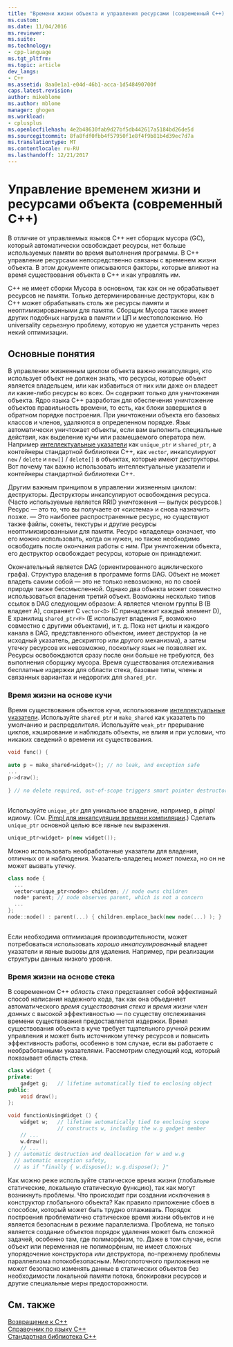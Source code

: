 ```yaml
---
title: "Времени жизни объекта и управления ресурсами (современный C++) | Документы Microsoft"
ms.custom: 
ms.date: 11/04/2016
ms.reviewer: 
ms.suite: 
ms.technology:
- cpp-language
ms.tgt_pltfrm: 
ms.topic: article
dev_langs:
- C++
ms.assetid: 8aa0e1a1-e04d-46b1-acca-1d548490700f
caps.latest.revision: 
author: mikeblome
ms.author: mblome
manager: ghogen
ms.workload:
- cplusplus
ms.openlocfilehash: 4e2b48630fab9d27bf5db442617a5184bd26de5d
ms.sourcegitcommit: 8fa8fdf0fbb4f57950f1e8f4f9b81b4d39ec7d7a
ms.translationtype: MT
ms.contentlocale: ru-RU
ms.lasthandoff: 12/21/2017
---
```

# <a name="object-lifetime-and-resource-management-modern-c"></a>Управление временем жизни и ресурсами объекта (современный C++)
В отличие от управляемых языков C++ нет сборщик мусора (GC), который автоматически освобождает ресурсы, нет больше используемых памяти во время выполнения программы. В C++ управление ресурсами непосредственно связаны с временем жизни объекта. В этом документе описываются факторы, которые влияют на время существования объекта в C++ и как управлять им.  
  
 C++ не имеет сборки Мусора в основном, так как он не обрабатывает ресурсов не памяти. Только детерминированные деструкторы, как в C++ может обрабатывать столь же ресурсы памяти и неоптимизированными для памяти. Сборщик Мусора также имеет других подобных нагрузка в памяти и ЦП и местоположению. Но universality серьезную проблему, которую не удается устранить через некий оптимизации.  
  
## <a name="concepts"></a>Основные понятия  
 В управлении жизненным циклом объекта важно инкапсуляция, кто использует объект не должен знать, что ресурсы, которые объект является владельцем, или как избавиться от них или даже он владеет ли какие-либо ресурсы во всех. Он содержит только для уничтожения объекта. Ядро языка C++ разработан для обеспечения уничтожение объектов правильность времени, то есть, как блоки завершился в обратном порядке построения. При уничтожении объекта его базовых классов и членов, удаляются в определенном порядке.  Язык автоматически уничтожает объекты, если вам выполнить специальные действия, как выделение кучи или размещаемого оператора new.  Например [интеллектуальные указатели](../cpp/smart-pointers-modern-cpp.md) как `unique_ptr` и `shared_ptr`, а контейнеры стандартной библиотеки C++, как `vector`, инкапсулируют `new` / `delete` и `new[]` / `delete[]` в объектах, которые имеют деструкторы. Вот почему так важно использовать интеллектуальные указатели и контейнеры стандартной библиотеки C++.  
  
 Другим важным принципом в управлении жизненным циклом: деструкторы. Деструкторы инкапсулируют освобождения ресурса.  (Часто используемые является RRID уничтожения — выпуск ресурсов.)  Ресурс — это то, что вы получаете от «система» и снова назначить позже.  — Это наиболее распространенные ресурс, но существуют также файлы, сокеты, текстуры и другие ресурсы неоптимизированными для памяти. Ресурс «владелец» означает, что его можно использовать, когда он нужен, но также необходимо освободить после окончания работы с ним.  При уничтожении объекта, его деструктор освобождает ресурсы, которые он принадлежит.  
  
 Окончательный является DAG (ориентированного ациклического графа).  Структура владения в программе forms DAG. Объект не может владеть самим собой — это не только невозможно, но по своей природе также бессмысленной. Однако два объекта может совместно использоваться владения третий объект.  Возможны несколько типов ссылок в DAG следующим образом: A является членом группы B (B владеет A), сохраняет C `vector<D>` (C принадлежит каждый элемент D), E хранилищ `shared_ptr<F>` (E использует владения F, возможно совместно с другими объектами), и т. д.  Пока нет циклы и каждого канала в DAG, представленного объектом, имеет деструктор (а не исходный указатель, дескриптор или другого механизма), а затем утечку ресурсов их невозможно, поскольку язык не позволяет их. Ресурсы освобождаются сразу после они больше не требуются, без выполнения сборщику мусора. Время существования отслеживания бесплатные издержки для области стека, базовые типы, члены и связанных вариантах и недорогих для `shared_ptr`.  
  
### <a name="heap-based-lifetime"></a>Время жизни на основе кучи  
 Время существования объектов кучи, использование [интеллектуальные указатели](../cpp/smart-pointers-modern-cpp.md). Используйте `shared_ptr` и `make_shared` как указатель по умолчанию и распределителя. Используйте `weak_ptr` прерывание циклов, кэширование и наблюдать объекты, не влияя и при условии, что никаких сведений о времени их существования.  
  
```cpp  
void func() {  
  
auto p = make_shared<widget>(); // no leak, and exception safe  
...  
p->draw();   
  
} // no delete required, out-of-scope triggers smart pointer destructor  
  
```  
  
 Используйте `unique_ptr` для уникальное владение, например, в *pimpl* идиому. (См. [Pimpl для инкапсуляции времени компиляции](../cpp/pimpl-for-compile-time-encapsulation-modern-cpp.md).) Сделать `unique_ptr` основной целью все явные `new` выражения.  
  
```cpp  
unique_ptr<widget> p(new widget());  
```  
  
 Можно использовать необработанные указатели для владения, отличных от и наблюдения. Указатель-владелец может помеха, но он не может вызвать утечку.  
  
```cpp  
class node {  
  ...  
  vector<unique_ptr<node>> children; // node owns children  
  node* parent; // node observes parent, which is not a concern  
  ...  
};  
node::node() : parent(...) { children.emplace_back(new node(...) ); }  
  
```  
  
 Если необходима оптимизация производительности, может потребоваться использовать *хорошо инкапсулированный* владеет указатели и явные вызовы для удаления. Например, при реализации структуры данных низкого уровня.  
  
### <a name="stack-based-lifetime"></a>Время жизни на основе стека  
 В современном C++ *область стека* представляет собой эффективный способ написания надежного кода, так как она объединяет автоматического *время существования стека* и *время жизни член данных* с высокой эффективностью — по существу отслеживания времени существования предоставляется издержки. Время существования объекта в куче требует тщательного ручной режим управления и может быть источником утечку ресурсов и повысить эффективность работы, особенно в том случае, если вы работаете с необработанными указателями. Рассмотрим следующий код, который показывает область стека.  
  
```cpp  
class widget {  
private:  
    gadget g;   // lifetime automatically tied to enclosing object  
public:  
    void draw();  
};  
  
void functionUsingWidget () {  
    widget w;   // lifetime automatically tied to enclosing scope  
                // constructs w, including the w.g gadget member  
    // ...
    w.draw();  
    // ...
} // automatic destruction and deallocation for w and w.g  
  // automatic exception safety,   
  // as if "finally { w.dispose(); w.g.dispose(); }"  
```  
  
 Как можно реже используйте статическое время жизни (глобальные статические, локальную статическую функцию), так как могут возникнуть проблемы. Что происходит при создании исключения в конструктор глобального объекта? Как правило приложение сбоев в способом, который может быть трудно отлаживать. Порядок построения проблематично статическое время жизни объектов и не является безопасным в режиме параллелизма. Проблема, не только является создание объектов порядок удаления может быть сложной задачей, особенно там, где полиморфизм, то. Даже в том случае, если объект или переменная не полиморфным, не имеет сложных упорядочение конструктора или деструктора, по-прежнему проблемы параллелизма потокобезопасным. Многопоточного приложения не может безопасно изменять данные в статических объектов без необходимости локальной памяти потока, блокировки ресурсов и другие специальные меры предосторожности.  
  
## <a name="see-also"></a>См. также  
 [Возвращение к C++](../cpp/welcome-back-to-cpp-modern-cpp.md)   
 [Справочник по языку C++](../cpp/cpp-language-reference.md)   
 [Стандартная библиотека C++](../standard-library/cpp-standard-library-reference.md)